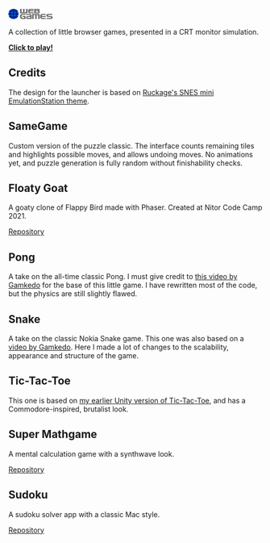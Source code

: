 ![WEB GAMES](img/web-games.png?raw=true "WEB GAMES")

A collection of little browser games, presented in a CRT monitor simulation.

[**Click to play!**](https://tatuarvela.github.io/web-games)

## Credits

The design for the launcher is based on [Ruckage's SNES mini EmulationStation theme](https://github.com/ruckage/es-theme-snes-mini).

## SameGame

Custom version of the puzzle classic. The interface counts remaining tiles and highlights possible moves, and allows undoing moves. No animations yet, and puzzle generation is fully random without finishability checks.

## Floaty Goat

A goaty clone of Flappy Bird made with Phaser. Created at Nitor Code Camp 2021.

[Repository](https://github.com/TatuArvela/codecamp/tree/master/4%20-%20floaty%20goat)

## Pong

A take on the all-time classic Pong. I must give credit to [this video by Gamkedo](https://www.youtube.com/watch?v=KoWqdEACyLI) for the base of this little game. I have rewritten most of the code, but the physics are still slightly flawed.

## Snake

A take on the classic Nokia Snake game. This one was also based on a [video by Gamkedo](https://www.youtube.com/watch?v=xGmXxpIj6vs). Here I made a lot of changes to the scalability, appearance and structure of the game.

## Tic-Tac-Toe

This one is based on [my earlier Unity version of Tic-Tac-Toe](https://github.com/TatuArvela/Unity-Tic-Tac-Toe), and has a Commodore-inspired, brutalist look.

## Super Mathgame

A mental calculation game with a synthwave look.

[Repository](https://github.com/TatuArvela/Super-Mathgame)

## Sudoku

A sudoku solver app with a classic Mac style.

[Repository](https://github.com/TatuArvela/Sudoku)
